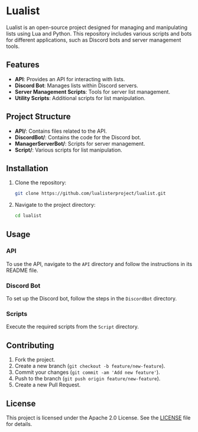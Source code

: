 # Lualist

Lualist is an open-source project designed for managing and manipulating lists using Lua and Python. This repository includes various scripts and bots for different applications, such as Discord bots and server management tools.

## Features

- **API**: Provides an API for interacting with lists.
- **Discord Bot**: Manages lists within Discord servers.
- **Server Management Scripts**: Tools for server list management.
- **Utility Scripts**: Additional scripts for list manipulation.

## Project Structure

- **API/**: Contains files related to the API.
- **DiscordBot/**: Contains the code for the Discord bot.
- **ManagerServerBot/**: Scripts for server management.
- **Script/**: Various scripts for list manipulation.

## Installation

1. Clone the repository:
   ```bash
   git clone https://github.com/lualisterproject/lualist.git
   ```
2. Navigate to the project directory:
   ```bash
   cd lualist
   ```

## Usage

### API

To use the API, navigate to the `API` directory and follow the instructions in its README file.

### Discord Bot

To set up the Discord bot, follow the steps in the `DiscordBot` directory.

### Scripts

Execute the required scripts from the `Script` directory.

## Contributing

1. Fork the project.
2. Create a new branch (`git checkout -b feature/new-feature`).
3. Commit your changes (`git commit -am 'Add new feature'`).
4. Push to the branch (`git push origin feature/new-feature`).
5. Create a new Pull Request.

## License

This project is licensed under the Apache 2.0 License. See the [LICENSE](LICENSE) file for details.
